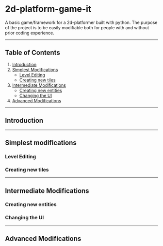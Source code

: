 # 2d-platform-game-it

A basic game/framework for a 2d-platformer built with python. 
The purpose of the project is to be easily modifiable both for people with and without prior coding experience.

---

## Table of Contents

1. [Introduction](#introduction)
2. [Simplest Modifications](#simplest-modifications)
    - [Level Editing](#level-editing)
    - [Creating new tiles](#creating-new-tiles)
3. [Intermediate Modifications](#intermediate-modifications)
    - [Creating new entities](#creating-new-entities)
    - [Changing the UI](#changing-the-ui)
4. [Advanced Modifications](#advanced-modifications)

---

## Introduction

---

## Simplest modifications

### Level Editing

### Creating new tiles

---

## Intermediate Modifications

### Creating new entities

### Changing the UI

---

## Advanced Modifications
